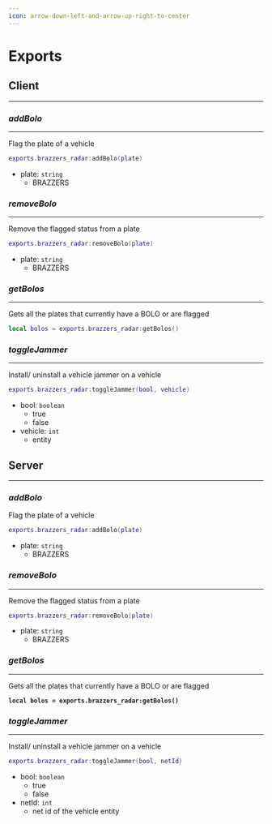 ```yaml
---
icon: arrow-down-left-and-arrow-up-right-to-center
---
```


# Exports



## Client

***

### _addBolo_

***

Flag the plate of a vehicle

```lua
exports.brazzers_radar:addBolo(plate)
```

* plate: `string`
  * BRAZZERS

### _removeBolo_

***

Remove the flagged status from a plate

```lua
exports.brazzers_radar:removeBolo(plate)
```

* plate: `string`
  * BRAZZERS

### _getBolos_

***

Gets all the plates that currently have a BOLO or are flagged

```lua
local bolos = exports.brazzers_radar:getBolos()
```

### _toggleJammer_

***

Install/ uninstall a vehicle jammer on a vehicle

```lua
exports.brazzers_radar:toggleJammer(bool, vehicle)
```

* bool: `boolean`
  * true
  * false
* vehicle: `int`
  * entity

## Server

***

### _addBolo_

Flag the plate of a vehicle

```lua
exports.brazzers_radar:addBolo(plate)
```

* plate: `string`
  * BRAZZERS

### _removeBolo_

***

Remove the flagged status from a plate

```lua
exports.brazzers_radar:removeBolo(plate)
```

* plate: `string`
  * BRAZZERS

### _getBolos_

***

Gets all the plates that currently have a BOLO or are flagged

<pre class="language-lua"><code class="lang-lua"><strong>local bolos = exports.brazzers_radar:getBolos()
</strong></code></pre>

### _toggleJammer_

***

Install/ uninstall a vehicle jammer on a vehicle

```lua
exports.brazzers_radar:toggleJammer(bool, netId)
```

* bool: `boolean`
  * true
  * false
* netId: `int`
  * net id of the vehicle entity
